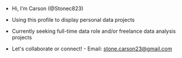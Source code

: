 - Hi, I’m Carson (@Stonec823)

- Using this profile to display personal data projects 

- Currently seeking full-time data role and/or freelance data analysis projects 

- Let's collaborate or connect! - Email: stone.carson23@gmail.com 


